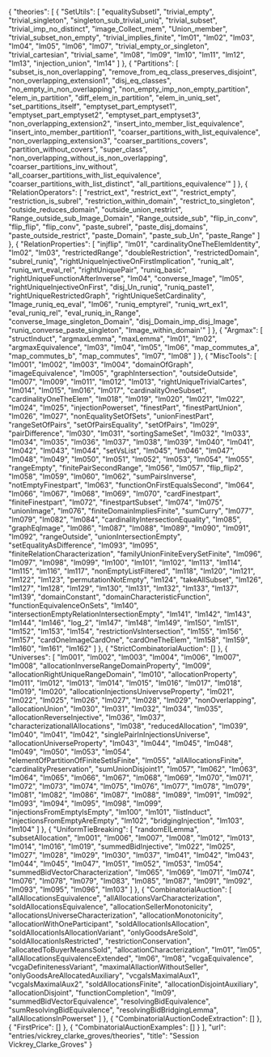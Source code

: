 {
    "theories": [
        {
            "SetUtils": [
                "equalitySubsetI",
                "trivial_empty",
                "trivial_singleton",
                "singleton_sub_trivial_uniq",
                "trivial_subset",
                "trivial_imp_no_distinct",
                "image_Collect_mem",
                "Union_member",
                "trivial_subset_non_empty",
                "trivial_implies_finite",
                "lm01",
                "lm02",
                "lm03",
                "lm04",
                "lm05",
                "lm06",
                "lm07",
                "trivial_empty_or_singleton",
                "trivial_cartesian",
                "trivial_same",
                "lm08",
                "lm09",
                "lm10",
                "lm11",
                "lm12",
                "lm13",
                "injection_union",
                "lm14"
            ]
        },
        {
            "Partitions": [
                "subset_is_non_overlapping",
                "remove_from_eq_class_preserves_disjoint",
                "non_overlapping_extension1",
                "disj_eq_classes",
                "no_empty_in_non_overlapping",
                "non_empty_imp_non_empty_partition",
                "elem_in_partition",
                "diff_elem_in_partition",
                "elem_in_uniq_set",
                "set_partitions_itself",
                "emptyset_part_emptyset1",
                "emptyset_part_emptyset2",
                "emptyset_part_emptyset3",
                "non_overlapping_extension2",
                "insert_into_member_list_equivalence",
                "insert_into_member_partition1",
                "coarser_partitions_with_list_equivalence",
                "non_overlapping_extension3",
                "coarser_partitions_covers",
                "partition_without_covers",
                "super_class",
                "non_overlapping_without_is_non_overlapping",
                "coarser_partitions_inv_without",
                "all_coarser_partitions_with_list_equivalence",
                "coarser_partitions_with_list_distinct",
                "all_partitions_equivalence'"
            ]
        },
        {
            "RelationOperators": [
                "restrict_ext",
                "restrict_ext'",
                "restrict_empty",
                "restriction_is_subrel",
                "restriction_within_domain",
                "restrict_to_singleton",
                "outside_reduces_domain",
                "outside_union_restrict",
                "Range_outside_sub_Image_Domain",
                "Range_outside_sub",
                "flip_in_conv",
                "flip_flip",
                "flip_conv",
                "paste_subrel",
                "paste_disj_domains",
                "paste_outside_restrict",
                "paste_Domain",
                "paste_sub_Un",
                "paste_Range"
            ]
        },
        {
            "RelationProperties": [
                "injflip",
                "lm01",
                "cardinalityOneTheElemIdentity",
                "lm02",
                "lm03",
                "restrictedRange",
                "doubleRestriction",
                "restrictedDomain",
                "subrel_runiq",
                "rightUniqueInjectiveOnFirstImplication",
                "runiq_alt",
                "runiq_wrt_eval_rel",
                "rightUniquePair",
                "runiq_basic",
                "rightUniqueFunctionAfterInverse",
                "lm04",
                "converse_Image",
                "lm05",
                "rightUniqueInjectiveOnFirst",
                "disj_Un_runiq",
                "runiq_paste1",
                "rightUniqueRestrictedGraph",
                "rightUniqueSetCardinality",
                "Image_runiq_eq_eval",
                "lm06",
                "runiq_emptyrel",
                "runiq_wrt_ex1",
                "eval_runiq_rel",
                "eval_runiq_in_Range",
                "converse_Image_singleton_Domain",
                "disj_Domain_imp_disj_Image",
                "runiq_converse_paste_singleton",
                "Image_within_domain'"
            ]
        },
        {
            "Argmax": [
                "structInduct",
                "argmaxLemma",
                "maxLemma",
                "lm01",
                "lm02",
                "argmaxEquivalence",
                "lm03",
                "lm04",
                "lm05",
                "lm06",
                "map_commutes_a",
                "map_commutes_b",
                "map_commutes",
                "lm07",
                "lm08"
            ]
        },
        {
            "MiscTools": [
                "lm001",
                "lm002",
                "lm003",
                "lm004",
                "domainOfGraph",
                "imageEquivalence",
                "lm005",
                "graphIntersection",
                "outsideOutside",
                "lm007",
                "lm009",
                "lm011",
                "lm012",
                "lm013",
                "rightUniqueTrivialCartes",
                "lm014",
                "lm015",
                "lm016",
                "lm017",
                "cardinalityOneSubset",
                "cardinalityOneTheElem",
                "lm018",
                "lm019",
                "lm020",
                "lm021",
                "lm022",
                "lm024",
                "lm025",
                "injectionPowerset",
                "finestPart",
                "finestPartUnion",
                "lm026",
                "lm027",
                "nonEqualitySetOfSets",
                "unionFinestPart",
                "rangeSetOfPairs",
                "setOfPairsEquality",
                "setOfPairs",
                "lm029",
                "pairDifference",
                "lm030",
                "lm031",
                "sortingSameSet",
                "lm032",
                "lm033",
                "lm034",
                "lm035",
                "lm036",
                "lm037",
                "lm038",
                "lm039",
                "lm040",
                "lm041",
                "lm042",
                "lm043",
                "lm044",
                "setVsList",
                "lm045",
                "lm046",
                "lm047",
                "lm048",
                "lm049",
                "lm050",
                "lm051",
                "lm052",
                "lm053",
                "lm054",
                "lm055",
                "rangeEmpty",
                "finitePairSecondRange",
                "lm056",
                "lm057",
                "flip_flip2",
                "lm058",
                "lm059",
                "lm060",
                "lm062",
                "sumPairsInverse",
                "notEmptyFinestpart",
                "lm063",
                "functionOnFirstEqualsSecond",
                "lm064",
                "lm066",
                "lm067",
                "lm068",
                "lm069",
                "lm070",
                "cardFinestpart",
                "finiteFinestpart",
                "lm072",
                "finestpartSubset",
                "lm074",
                "lm075",
                "unionImage",
                "lm076",
                "finiteDomainImpliesFinite",
                "sumCurry",
                "lm077",
                "lm079",
                "lm082",
                "lm084",
                "cardinalityIntersectionEquality",
                "lm085",
                "graphEqImage",
                "lm086",
                "lm087",
                "lm088",
                "lm089",
                "lm090",
                "lm091",
                "lm092",
                "rangeOutside",
                "unionIntersectionEmpty",
                "setEqualityAsDifference",
                "lm093",
                "lm095",
                "finiteRelationCharacterization",
                "familyUnionFiniteEverySetFinite",
                "lm096",
                "lm097",
                "lm098",
                "lm099",
                "lm100",
                "lm101",
                "lm102",
                "lm113",
                "lm114",
                "lm115",
                "lm116",
                "lm117",
                "nonEmptyListFiltered",
                "lm118",
                "lm120",
                "lm121",
                "lm122",
                "lm123",
                "permutationNotEmpty",
                "lm124",
                "takeAllSubset",
                "lm126",
                "lm127",
                "lm128",
                "lm129",
                "lm130",
                "lm131",
                "lm132",
                "lm133",
                "lm137",
                "lm139",
                "domainConstant",
                "domainCharacteristicFunction",
                "functionEquivalenceOnSets",
                "lm140",
                "intersectionEmptyRelationIntersectionEmpty",
                "lm141",
                "lm142",
                "lm143",
                "lm144",
                "lm146",
                "log_2",
                "lm147",
                "lm148",
                "lm149",
                "lm150",
                "lm151",
                "lm152",
                "lm153",
                "lm154",
                "restrictionVsIntersection",
                "lm155",
                "lm156",
                "lm157",
                "cardOneImageCardOne",
                "cardOneTheElem",
                "lm158",
                "lm159",
                "lm160",
                "lm161",
                "lm162"
            ]
        },
        {
            "StrictCombinatorialAuction": []
        },
        {
            "Universes": [
                "lm001",
                "lm002",
                "lm003",
                "lm004",
                "lm006",
                "lm007",
                "lm008",
                "allocationInverseRangeDomainProperty",
                "lm009",
                "allocationRightUniqueRangeDomain",
                "lm010",
                "allocationProperty",
                "lm011",
                "lm012",
                "lm013",
                "lm014",
                "lm015",
                "lm016",
                "lm017",
                "lm018",
                "lm019",
                "lm020",
                "allocationInjectionsUnivervseProperty",
                "lm021",
                "lm022",
                "lm025",
                "lm026",
                "lm027",
                "lm028",
                "lm029",
                "nonOverlapping",
                "allocationUnion",
                "lm030",
                "lm031",
                "lm032",
                "lm034",
                "lm035",
                "allocationReverseInjective",
                "lm036",
                "lm037",
                "characterizationallAllocations",
                "lm038",
                "reducedAllocation",
                "lm039",
                "lm040",
                "lm041",
                "lm042",
                "singlePairInInjectionsUniverse",
                "allocationUniverseProperty",
                "lm043",
                "lm044",
                "lm045",
                "lm048",
                "lm049",
                "lm050",
                "lm053",
                "lm054",
                "elementOfPartitionOfFiniteSetIsFinite",
                "lm055",
                "allAllocationsFinite",
                "cardinalityPreservation",
                "sumUnionDisjoint1",
                "lm057",
                "lm062",
                "lm063",
                "lm064",
                "lm065",
                "lm066",
                "lm067",
                "lm068",
                "lm069",
                "lm070",
                "lm071",
                "lm072",
                "lm073",
                "lm074",
                "lm075",
                "lm076",
                "lm077",
                "lm078",
                "lm079",
                "lm081",
                "lm082",
                "lm086",
                "lm087",
                "lm088",
                "lm089",
                "lm091",
                "lm092",
                "lm093",
                "lm094",
                "lm095",
                "lm098",
                "lm099",
                "injectionsFromEmptyIsEmpty",
                "lm100",
                "lm101",
                "listInduct",
                "injectionsFromEmptyAreEmpty",
                "lm102",
                "bridgingInjection",
                "lm103",
                "lm104"
            ]
        },
        {
            "UniformTieBreaking": [
                "randomElLemma",
                "subsetAllocation",
                "lm001",
                "lm006",
                "lm007",
                "lm008",
                "lm012",
                "lm013",
                "lm014",
                "lm016",
                "lm019",
                "summedBidInjective",
                "lm022",
                "lm025",
                "lm027",
                "lm028",
                "lm029",
                "lm030",
                "lm037",
                "lm041",
                "lm042",
                "lm043",
                "lm044",
                "lm045",
                "lm047",
                "lm051",
                "lm052",
                "lm053",
                "lm054",
                "summedBidVectorCharacterization",
                "lm065",
                "lm069",
                "lm071",
                "lm074",
                "lm076",
                "lm078",
                "lm079",
                "lm083",
                "lm085",
                "lm087",
                "lm091",
                "lm092",
                "lm093",
                "lm095",
                "lm096",
                "lm103"
            ]
        },
        {
            "CombinatorialAuction": [
                "allAllocationsEquivalence",
                "allAllocationsVarCharacterization",
                "soldAllocationsEquivalence",
                "allocationSellerMonotonicity",
                "allocationsUniverseCharacterization",
                "allocationMonotonicity",
                "allocationWithOneParticipant",
                "soldAllocationIsAllocation",
                "soldAllocationIsAllocationVariant",
                "onlyGoodsAreSold",
                "soldAllocationIsRestricted",
                "restrictionConservation",
                "allocatedToBuyerMeansSold",
                "allocationCharacterization",
                "lm01",
                "lm05",
                "allAllocationsEquivalenceExtended",
                "lm06",
                "lm08",
                "vcgaEquivalence",
                "vcgaDefinitenessVariant",
                "maximalAllactionWithoutSeller",
                "onlyGoodsAreAllocatedAuxiliary",
                "vcgaIsMaximalAux1",
                "vcgaIsMaximalAux2",
                "soldAllocationsFinite",
                "allocationDisjointAuxiliary",
                "allocationDisjoint",
                "functionCompletion",
                "lm09",
                "summedBidVectorEquivalence",
                "resolvingBidEquivalence",
                "sumResolvingBidEquivalence",
                "resolvingBidBridgingLemma",
                "allAllocationsInPowerset"
            ]
        },
        {
            "CombinatorialAuctionCodeExtraction": []
        },
        {
            "FirstPrice": []
        },
        {
            "CombinatorialAuctionExamples": []
        }
    ],
    "url": "entries/vickrey_clarke_groves/theories",
    "title": "Session Vickrey_Clarke_Groves"
}
